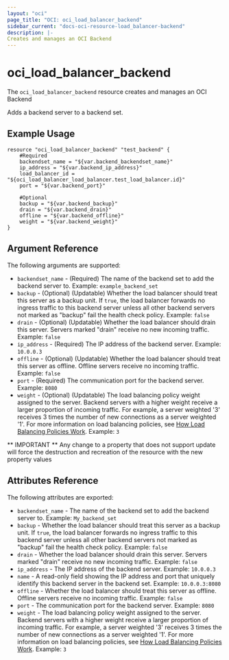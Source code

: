 ```yaml
---
layout: "oci"
page_title: "OCI: oci_load_balancer_backend"
sidebar_current: "docs-oci-resource-load_balancer-backend"
description: |-
Creates and manages an OCI Backend
---
```


# oci_load_balancer_backend
The `oci_load_balancer_backend` resource creates and manages an OCI Backend

Adds a backend server to a backend set.

## Example Usage

```hcl
resource "oci_load_balancer_backend" "test_backend" {
	#Required
	backendset_name = "${var.backend_backendset_name}"
	ip_address = "${var.backend_ip_address}"
	load_balancer_id = "${oci_load_balancer_load_balancer.test_load_balancer.id}"
	port = "${var.backend_port}"

	#Optional
	backup = "${var.backend_backup}"
	drain = "${var.backend_drain}"
	offline = "${var.backend_offline}"
	weight = "${var.backend_weight}"
}
```

## Argument Reference

The following arguments are supported:

* `backendset_name` - (Required) The name of the backend set to add the backend server to.  Example: `example_backend_set` 
* `backup` - (Optional) (Updatable) Whether the load balancer should treat this server as a backup unit. If `true`, the load balancer forwards no ingress traffic to this backend server unless all other backend servers not marked as "backup" fail the health check policy.  Example: `false` 
* `drain` - (Optional) (Updatable) Whether the load balancer should drain this server. Servers marked "drain" receive no new incoming traffic.  Example: `false` 
* `ip_address` - (Required) The IP address of the backend server.  Example: `10.0.0.3` 
* `offline` - (Optional) (Updatable) Whether the load balancer should treat this server as offline. Offline servers receive no incoming traffic.  Example: `false` 
* `port` - (Required) The communication port for the backend server.  Example: `8080` 
* `weight` - (Optional) (Updatable) The load balancing policy weight assigned to the server. Backend servers with a higher weight receive a larger proportion of incoming traffic. For example, a server weighted '3' receives 3 times the number of new connections as a server weighted '1'. For more information on load balancing policies, see [How Load Balancing Policies Work](https://docs.us-phoenix-1.oraclecloud.com/Content/Balance/Reference/lbpolicies.htm).  Example: `3` 


** IMPORTANT **
Any change to a property that does not support update will force the destruction and recreation of the resource with the new property values

## Attributes Reference

The following attributes are exported:

* `backendset_name` - The name of the backend set to add the backend server to.  Example: `My_backend_set`
* `backup` - Whether the load balancer should treat this server as a backup unit. If `true`, the load balancer forwards no ingress traffic to this backend server unless all other backend servers not marked as "backup" fail the health check policy.  Example: `false` 
* `drain` - Whether the load balancer should drain this server. Servers marked "drain" receive no new incoming traffic.  Example: `false` 
* `ip_address` - The IP address of the backend server.  Example: `10.0.0.3` 
* `name` - A read-only field showing the IP address and port that uniquely identify this backend server in the backend set.  Example: `10.0.0.3:8080` 
* `offline` - Whether the load balancer should treat this server as offline. Offline servers receive no incoming traffic.  Example: `false` 
* `port` - The communication port for the backend server.  Example: `8080` 
* `weight` - The load balancing policy weight assigned to the server. Backend servers with a higher weight receive a larger proportion of incoming traffic. For example, a server weighted '3' receives 3 times the number of new connections as a server weighted '1'. For more information on load balancing policies, see [How Load Balancing Policies Work](https://docs.us-phoenix-1.oraclecloud.com/Content/Balance/Reference/lbpolicies.htm).  Example: `3` 
